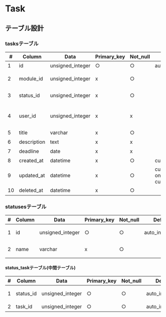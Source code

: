 # Task

## テーブル設計

### tasksテーブル

|# |Column              |Data            |Primary_key|Not_null|Default                                      |Length|Comment               |
|--|--------------------|----------------|-----------|--------|---------------------------------------------|------|----------------------|
|1 |id                  |unsigned_integer|○          |○       |auto_increment                               |      |タスクID              |
|2 |module_id           |unsigned_integer|x          |○       |                                             |      |モジュールID          |
|3 |status_id           |unsigned_integer|x          |○       |                                             |      |ステータスID          |
|4 |user_id             |unsigned_integer|x          |x       |                                             |      |担当者ID(ユーザーID)  |
|5 |title               |varchar         |x          |○       |                                             |255   |タイトル              |
|6 |description         |text            |x          |x       |                                             |      |説明                  |
|7 |deadline            |date            |x          |x       |                                             |      |締切日                |
|8 |created_at          |datetime        |x          |○       |current_timestamp                            |      |作成日                |
|9 |updated_at          |datetime        |x          |○       |current_timestamp on update current_timestamp|      |更新日                |
|10|deleted_at          |datetime        |x          |○       |                                             |      |削除日                |


### statusesテーブル

|#|Column|Data            |Primary_key|Not_null|Default       |Length|Comment     |
|-|------|----------------|-----------|--------|--------------|------|------------|
|1|id    |unsigned_integer|○          |○       |auto_increment|      |ステータスID|
|2|name  |varchar         |x          |○       |              |255   |ステータス名|


#### status_taskテーブル(中間テーブル)

|#|Column   |Data            |Primary_key|Not_null|Default       |Length|Comment     |
|-|---------|----------------|-----------|--------|--------------|------|------------|
|1|status_id|unsigned_integer|○          |○       |auto_increment|      |ステータスID|
|2|task_id  |unsigned_integer|○          |○       |auto_increment|      |タスクID    |
